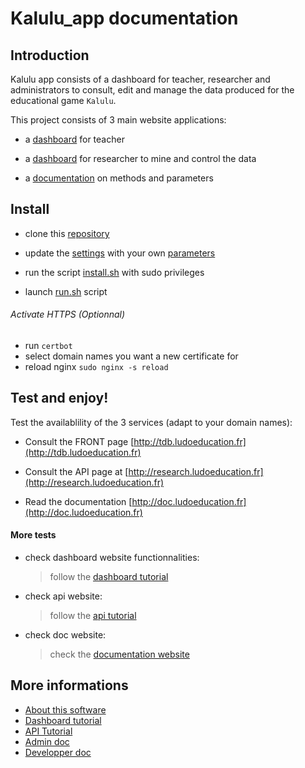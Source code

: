 
# Kalulu_app documentation

## Introduction

Kalulu app consists of a dashboard for teacher, researcher and administrators to consult, edit and manage the data produced for the educational game `Kalulu`. 


This project consists of 3 main website applications:

- a [dashboard](user-guide/getting-started.md) for teacher

- a [dashboard](researcher-guide/getting-started.md) for researcher to mine and control the data

- a [documentation](contribution-guide/index.md) on methods and parameters  

## Install


- clone this [repository](https://lab.driss.org/kalulu_team/kalulu_app)

- update the [settings](../../settings.json) with your own [parameters](./admin-guide/configuration-options.md)

- run the script [install.sh](./admin-guide/install.md) with sudo privileges

- launch [run.sh](./contribution-guide/db.md) script 

###### Activate HTTPS (Optionnal)

- run `certbot`
- select domain names you want a new certificate for
- reload nginx `sudo nginx -s reload` 

## Test and enjoy!

Test the availablility of the 3 services (adapt to your domain names):

- Consult the FRONT page [http://tdb.ludoeducation.fr](http://tdb.ludoeducation.fr)

- Consult the API page at [http://research.ludoeducation.fr](http://research.ludoeducation.fr)

- Read the documentation [http://doc.ludoeducation.fr](http://doc.ludoeducation.fr)


#### More tests

- check dashboard website functionnalities: 
    
    > follow the [dashboard tutorial](/user-guide/)

- check api website: 

    > follow the [api tutorial](./research-guide/)

- check doc website: 

    > check the [documentation website](http://doc.ludoeducation.fr)


## More informations

* [About this software](about.md)
* [Dashboard tutorial](./user-guide/)
* [API Tutorial](./researcher-guide/)
* [Admin doc](./admin-guide/)
* [Developper doc](./contribution-guide/)
